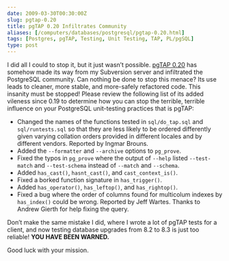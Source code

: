 ```yaml
--- 
date: 2009-03-30T00:30:00Z
slug: pgtap-0.20
title: pgTAP 0.20 Infiltrates Community
aliases: [/computers/databases/postgresql/pgtap-0.20.html]
tags: [Postgres, pgTAP, Testing, Unit Testing, TAP, PL/pgSQL]
type: post
---
```


I did all I could to stop it, but it just wasn’t possible. [pgTAP 0.20] has
somehow made its way from my Subversion server and infiltrated the PostgreSQL
community. Can nothing be done to stop this menace? Its use leads to cleaner,
more stable, and more-safely refactored code. This insanity must be stopped!
Please review the following list of its added vileness since 0.19 to determine
how you can stop the terrible, terrible influence on your PostgreSQL
unit-testing practices that is pgTAP:

-   Changed the names of the functions tested in `sql/do_tap.sql` and
    `sql/runtests.sql` so that they are less likely to be ordered differently
    given varying collation orders provided in different locales and by
    different vendors. Reported by Ingmar Brouns.
-   Added the `--formatter` and `--archive` options to `pg_prove`.
-   Fixed the typos in `pg_prove` where the output of `--help` listed
    `--test-match` and `--test-schema` instead of `--match` and `--schema`.
-   Added `has_cast()`, `hasnt_cast()`, and `cast_context_is()`.
-   Fixed a borked function signature in `has_trigger()`.
-   Added `has_operator()`, `has_leftop()`, and `has_rightop()`.
-   Fixed a bug where the order of columns found for multicolum indexes by
    `has_index()` could be wrong. Reported by Jeff Wartes. Thanks to Andrew
    Gierth for help fixing the query.

Don’t make the same mistake I did, where I wrote a lot of pgTAP tests for a
client, and now testing database upgrades from 8.2 to 8.3 is just too reliable!
**YOU HAVE BEEN WARNED.**

Good luck with your mission.

  [pgTAP 0.20]: https://github.com/theory/pgtap/releases/tag/rel-0.20
